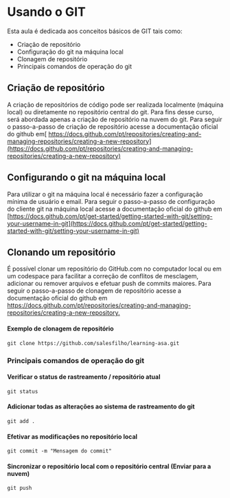 # Usando o GIT
Esta aula é dedicada aos conceitos básicos de GIT tais como:

- Criação de repositório
- Configuração do git na máquina local
- Clonagem de repositório
- Principais comandos de operação do git

## Criação de repositório
A criação de repositórios de código pode ser realizada localmente (máquina local) ou diretamente no repositório central do git. Para fins desse curso, será abordada apenas a criação de repositório na nuvem do git. Para seguir o passo-a-passo de criação de repositório acesse a documentação oficial do github em[ https://docs.github.com/pt/repositories/creating-and-managing-repositories/creating-a-new-repository](https://docs.github.com/pt/repositories/creating-and-managing-repositories/creating-a-new-repository)

## Configurando o git na máquina local
Para utilizar o git na máquina local é necessário fazer a configuração mínima de usuário e email. Para seguir o passo-a-passo de configuração do cliente git na máquina local acesse a documentação oficial do github em [https://docs.github.com/pt/get-started/getting-started-with-git/setting-your-username-in-git](https://docs.github.com/pt/get-started/getting-started-with-git/setting-your-username-in-git)

## Clonando um repositório
É possível clonar um repositório do GitHub.com no computador local ou em um codespace para facilitar a correção de conflitos de mesclagem, adicionar ou remover arquivos e efetuar push de commits maiores. Para seguir o passo-a-passo de clonagem de repositório acesse a documentação oficial do github em [https://docs.github.com/pt/repositories/creating-and-managing-repositories/creating-a-new-repository.
](https://docs.github.com/pt/repositories/creating-and-managing-repositories/cloning-a-repository)

#### Exemplo de clonagem de repositório
~~~
git clone https://github.com/salesfilho/learning-asa.git
~~~

###  Principais comandos de operação do git

#### Verificar o status de rastreamento / repositório atual
~~~
git status
~~~
#### Adicionar todas as alterações ao sistema de rastreamento do git
~~~
git add .
~~~
#### Efetivar as modificações no repositório local
~~~
git commit -m "Mensagem do commit" 
~~~
#### Sincronizar o repositório local com o repositório central (Enviar para a nuvem)
~~~
git push
~~~

